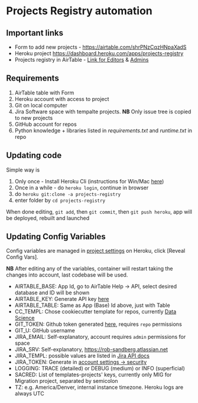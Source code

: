 # Projects Registry automation
## Important links
* Form to add new projects - https://airtable.com/shrPNzCqzHNpaXadS
* Heroku project https://dashboard.heroku.com/apps/projects-registry
* Projects registry in AirTable - [Link for Editors](https://airtable.com/invite/l?inviteId=invWhcDFV3eyOUTb3&inviteToken=1ab8c186b3f16aa0bf3df07ba33a1dd9542f337c6c3b64a3ffe8a76bc1af3516&utm_medium=email&utm_source=product_team&utm_content=transactional-alerts) & [Admins](https://airtable.com/invite/l?inviteId=invrPMrnLZXeFFy7d&inviteToken=b54114962ba59f6ee259717471493380842a58e4f4622477fb44723270680ed2&utm_medium=email&utm_source=product_team&utm_content=transactional-alerts)


## Requirements
1. AirTable table with Form
2. Heroku account with access to project
3. Git on local computer
4. Jira Software space with tempalte projects. **NB** Only issue tree is copied to new projects
5. GitHub account for repos
6. Python knowledge + libraries listed in _requirements.txt_ and _runtime.txt_ in repo
 

## Updating code
Simple way is
1. Only once - Install Heroku Cli (instructions for Win/Mac [here](https://devcenter.heroku.com/articles/heroku-cli))
2. Once in a while - do `heroku login`, continue in browser
3. do `heroku git:clone -a projects-registry`
4. enter folder by `cd projects-registry`

When done editing, `git add`, then `git commit`, then `git push heroku`, app will be deployed, rebuilt and launched


## Updating Config Variables
Config variables are managed in [project settings](https://dashboard.heroku.com/apps/projects-registry/settings) on Heroku, click [Reveal Config Vars].

**NB** After editing any of the variables, container will restart taking the changes into account, last codebase will be used.

* AIRTABLE_BASE:  App Id, go to AirTable Help -> API, select desired database and ID will be shown
* AIRTABLE_KEY: Generate API key [here](https://airtable.com/account)
* AIRTABLE_TABLE: Same as App (Base) Id above, just with Table
* CC_TEMPL: Chose cookiecutter template for repos, currently [Data Science](https://github.com/drivendata/cookiecutter-data-science)
* GIT_TOKEN: Github token generated [here](https://github.com/settings/tokens), requires `repo` permissions
* GIT_U: GitHub username
* JIRA_EMAIL: Self-explanatory, account requires `admin` permissions for space
* JIRA_SRV: Self-explanatory, https://rob-sandberg.atlassian.net
* JIRA_TEMPL: possible values are listed in [Jira API docs](https://developer.atlassian.com/cloud/jira/platform/rest/v2/api-group-projects/#api-rest-api-2-project-post)
* JIRA_TOKEN: Generate in [account settings -> security](https://id.atlassian.com/manage-profile/security)
* LOGGING: TRACE (detailed) or DEBUG (medium) or INFO (superficial)
* SACRED: List of templates-projects' keys, currently only MIG for Migration project, separated by semicolon
* TZ: e.g. America/Denver, internal instance timezone. Heroku logs are always UTC

